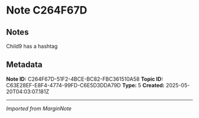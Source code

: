 # Note C264F67D

## Notes

Child9 has a hashtag

## Metadata

**Note ID:** C264F67D-51F2-4BCE-BC82-FBC361510A58
**Topic ID:** C63E28EF-E8F4-4774-99FD-C6E5D3DDA79D
**Type:** 5
**Created:** 2025-05-20T04:03:07.181Z

---
*Imported from MarginNote*